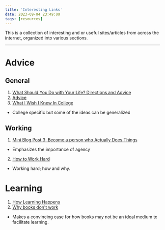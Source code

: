 ```yaml
---
title: 'Interesting Links'
date: 2023-09-04 23:49:00
tags: [resources]
---
```


This is a collection of interesting and or useful sites/articles from across the internet, organized into various sections.

---

# Advice

## General

1. [What Should You Do with Your Life? Directions and Advice](https://guzey.com/personal/what-should-you-do-with-your-life/)
2. [Advice](https://patrickcollison.com/advice)
3. [What I Wish I Knew In College](https://becomingeden.com/what-i-wish-i-knew-in-college/)
  - College specific but some of the ideas can be generalized

## Working
1. [Mini Blog Post 3: Become a person who Actually Does Things](https://www.neelnanda.io/blog/become-a-person-who-actually-does-things)
  - Emphasizes the importance of agency
2. [How to Work Hard](https://paulgraham.com/hwh.html)
  - Working hard; how and why.

# Learning
1. [How Learning Happens](https://perell.com/essay/how-learning-happens/)
2. [Why books don't work](https://andymatuschak.org/books/)
  - Makes a convincing case for how books may not be an ideal medium to facilitate learning.